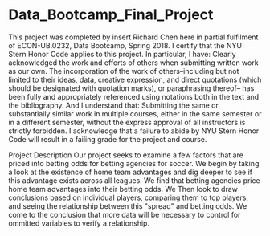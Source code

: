 # Data_Bootcamp_Final_Project
This project was completed by insert Richard Chen here in partial fulfilment of ECON-UB.0232,
Data Bootcamp, Spring 2018. I certify that the NYU Stern Honor Code applies to this project.
In particular, I have:
Clearly acknowledged the work and efforts of others when submitting written work as our own.
The incorporation of the work of others–including but not limited to their ideas, data, creative
expression, and direct quotations (which should be designated with quotation marks), or paraphrasing
thereof– has been fully and appropriately referenced using notations both in the text
and the bibliography.
And I understand that:
Submitting the same or substantially similar work in multiple courses, either in the same semester
or in a different semester, without the express approval of all instructors is strictly forbidden.
I acknowledge that a failure to abide by NYU Stern Honor Code will result in a failing grade for
the project and course.

Project Description
Our project seeks to examine a few factors that are priced into betting odds for betting agencies for soccer. We begin by taking a look at the existence of home team advantages and dig deeper to see if this advantage exists across all leagues. We find that betting agencies price home team advantages into their betting odds. We Then look to draw conclusions based on individual players, comparing them to top players, and seeing the relationship between this "spread" and betting odds. We come to the conclusion that more data will be necessary to control for ommitted variables to verify a relationship.

